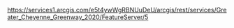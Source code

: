 https://services1.arcgis.com/e5t4ywWgRBNUuDeU/arcgis/rest/services/Greater_Cheyenne_Greenway_2020/FeatureServer/5
